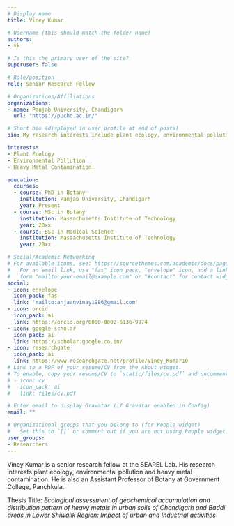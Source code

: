 ```yaml
---
# Display name
title: Viney Kumar

# Username (this should match the folder name)
authors:
- vk

# Is this the primary user of the site?
superuser: false

# Role/position
role: Senior Research Fellow

# Organizations/Affiliations
organizations:
- name: Panjab University, Chandigarh
  url: "https://puchd.ac.in/"

# Short bio (displayed in user profile at end of posts)
bio: My research interests include plant ecology, environmental pollution and heavy metal contamination.

interests:
- Plant Ecology
- Environmental Pollution
- Heavy Metal Contamination.

education:
  courses:
  - course: PhD in Botany
    institution: Panjab University, Chandigarh
    year: Present
  - course: MSc in Botany
    institution: Massachusetts Institute of Technology
    year: 20xx
  - course: BSc in Medical Science
    institution: Massachusetts Institute of Technology
    year: 20xx

# Social/Academic Networking
# For available icons, see: https://sourcethemes.com/academic/docs/page-builder/#icons
#   For an email link, use "fas" icon pack, "envelope" icon, and a link in the
#   form "mailto:your-email@example.com" or "#contact" for contact widget.
social:
- icon: envelope
  icon_pack: fas
  link: 'mailto:anjaanvinay1986@gmail.com'
- icon: orcid
  icon_pack: ai
  link: https://orcid.org/0000-0002-6136-9974
- icon: google-scholar
  icon_pack: ai
  link: https://scholar.google.co.in/
- icon: researchgate
  icon_pack: ai
  link: https://www.researchgate.net/profile/Viney_Kumar10
# Link to a PDF of your resume/CV from the About widget.
# To enable, copy your resume/CV to `static/files/cv.pdf` and uncomment the lines below.
# - icon: cv
#   icon_pack: ai
#   link: files/cv.pdf

# Enter email to display Gravatar (if Gravatar enabled in Config)
email: ""

# Organizational groups that you belong to (for People widget)
#   Set this to `[]` or comment out if you are not using People widget.
user_groups:
- Researchers
---
```


Viney Kumar is a senior research fellow at the SEAREL Lab. His research interests plant ecology, environmental pollution and heavy metal contamination. He is also an Assistant Professor of Botany at Government College, Panchkula.

Thesis Title: *Ecological assessment of geochemical accumulation and distribution pattern of heavy metals in urban soils of Chandigarh and Baddi areas in Lower Shiwalik Region: Impact of urban and Industrial activities*

